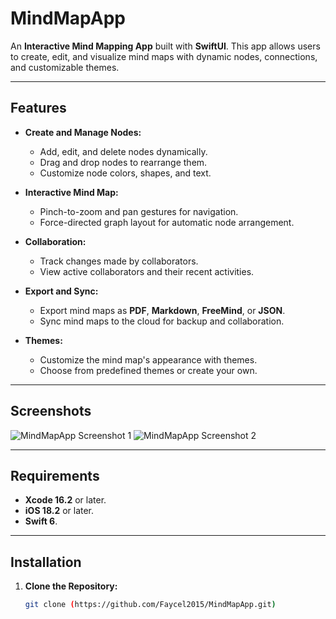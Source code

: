 # MindMapApp

An **Interactive Mind Mapping App** built with **SwiftUI**. This app allows users to create, edit, and visualize mind maps with dynamic nodes, connections, and customizable themes.

---

## Features

- **Create and Manage Nodes:**
  - Add, edit, and delete nodes dynamically.
  - Drag and drop nodes to rearrange them.
  - Customize node colors, shapes, and text.

- **Interactive Mind Map:**
  - Pinch-to-zoom and pan gestures for navigation.
  - Force-directed graph layout for automatic node arrangement.

- **Collaboration:**
  - Track changes made by collaborators.
  - View active collaborators and their recent activities.

- **Export and Sync:**
  - Export mind maps as **PDF**, **Markdown**, **FreeMind**, or **JSON**.
  - Sync mind maps to the cloud for backup and collaboration.

- **Themes:**
  - Customize the mind map's appearance with themes.
  - Choose from predefined themes or create your own.

---

## Screenshots

![MindMapApp Screenshot 1](screenshots/screenshot1.png)
![MindMapApp Screenshot 2](screenshots/screenshot2.png)

---

## Requirements

- **Xcode 16.2** or later.
- **iOS 18.2** or later.
- **Swift 6**.

---

## Installation

1. **Clone the Repository:**
   ```bash
   git clone (https://github.com/Faycel2015/MindMapApp.git)
